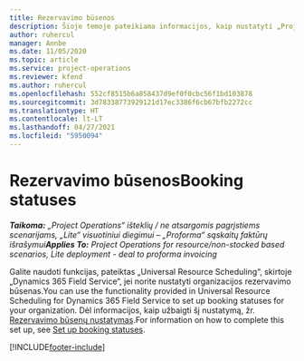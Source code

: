 ```yaml
---
title: Rezervavimo būsenos
description: Šioje temoje pateikiama informacijos, kaip nustatyti „Project Operations” rezervavimo būsenas, nuoroda.
author: ruhercul
manager: Annbe
ms.date: 11/05/2020
ms.topic: article
ms.service: project-operations
ms.reviewer: kfend
ms.author: ruhercul
ms.openlocfilehash: 552cf8515b6a858437d9ef0f0cbc56f1bd103878
ms.sourcegitcommit: 3d78338773929121d17ec3386f6cb67bfb2272cc
ms.translationtype: HT
ms.contentlocale: lt-LT
ms.lasthandoff: 04/27/2021
ms.locfileid: "5950094"
---
```

# <a name="booking-statuses"></a><span data-ttu-id="7a2c0-103">Rezervavimo būsenos</span><span class="sxs-lookup"><span data-stu-id="7a2c0-103">Booking statuses</span></span>

<span data-ttu-id="7a2c0-104">_**Taikoma:** „Project Operations“ išteklių / ne atsargomis pagrįstiems scenarijams, „Lite“ visuotiniui diegimui – „Proforma“ sąskaitų faktūrų išrašymui_</span><span class="sxs-lookup"><span data-stu-id="7a2c0-104">_**Applies To:** Project Operations for resource/non-stocked based scenarios, Lite deployment - deal to proforma invoicing_</span></span>

<span data-ttu-id="7a2c0-105">Galite naudoti funkcijas, pateiktas „Universal Resource Scheduling“, skirtoje „Dynamics 365 Field Service“, jei norite nustatyti organizacijos rezervavimo būsenas.</span><span class="sxs-lookup"><span data-stu-id="7a2c0-105">You can use the functionality provided in Universal Resource Scheduling for Dynamics 365 Field Service to set up booking statuses for your organization.</span></span> <span data-ttu-id="7a2c0-106">Dėl informacijos, kaip užbaigti šį nustatymą, žr. [Rezervavimo būsenų nustatymas](/dynamics365/field-service/set-up-booking-statuses).</span><span class="sxs-lookup"><span data-stu-id="7a2c0-106">For information on how to complete this set up, see [Set up booking statuses](/dynamics365/field-service/set-up-booking-statuses).</span></span>


[!INCLUDE[footer-include](../includes/footer-banner.md)]